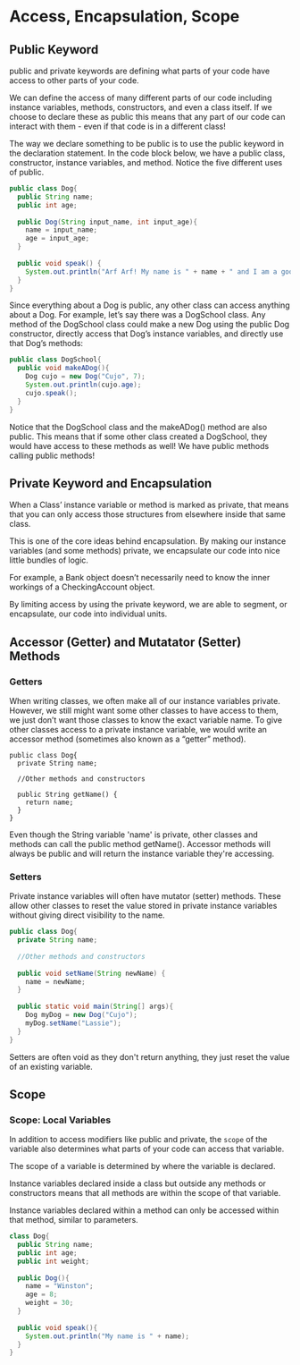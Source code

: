 # Access, Encapsulation, Scope

## Public Keyword

public and private keywords are defining what parts of your code have access to other parts of your code.

We can define the access of many different parts of our code including instance variables, methods, constructors, and even a class itself. If we choose to declare these as public this means that any part of our code can interact with them - even if that code is in a different class!

The way we declare something to be public is to use the public keyword in the declaration statement. In the code block below, we have a public class, constructor, instance variables, and method. Notice the five different uses of public.

```java
public class Dog{
  public String name;
  public int age;
 
  public Dog(String input_name, int input_age){
    name = input_name;
    age = input_age;
  }
 
  public void speak() {
    System.out.println("Arf Arf! My name is " + name + " and I am a good dog!");
  }
}
```

Since everything about a Dog is public, any other class can access anything about a Dog. For example, let’s say there was a DogSchool class. Any method of the DogSchool class could make a new Dog using the public Dog constructor, directly access that Dog’s instance variables, and directly use that Dog’s methods:

```java
public class DogSchool{
  public void makeADog(){
    Dog cujo = new Dog("Cujo", 7);
    System.out.println(cujo.age);
    cujo.speak();
  }
}
```

Notice that the DogSchool class and the makeADog() method are also public. This means that if some other class created a DogSchool, they would have access to these methods as well! We have public methods calling public methods!

## Private Keyword and Encapsulation

When a Class’ instance variable or method is marked as private, that means that you can only access those structures from elsewhere inside that same class.

This is one of the core ideas behind encapsulation. By making our instance variables (and some methods) private, we encapsulate our code into nice little bundles of logic.

For example, a Bank object doesn’t necessarily need to know the inner workings of a CheckingAccount object. 

By limiting access by using the private keyword, we are able to segment, or encapsulate, our code into individual units.

## Accessor (Getter) and Mutatator (Setter) Methods

### Getters

When writing classes, we often make all of our instance variables private. 
However, we still might want some other classes to have access to them, we just don’t want those 
classes to know the exact variable name. To give other classes access to a private instance
 variable, we would write an accessor method (sometimes also known as a “getter” method).

```
public class Dog{
  private String name;
 
  //Other methods and constructors
 
  public String getName() {
    return name;
  }
}
```

Even though the String variable 'name' is private, other classes and methods can call the public
method getName(). Accessor methods will always be public and will return the instance variable 
they're accessing.

### Setters

Private instance variables will often have mutator (setter) methods. These allow other classes to
reset the value stored in private instance variables without giving direct visibility to the name.

```java
public class Dog{
  private String name;
 
  //Other methods and constructors
 
  public void setName(String newName) {
    name = newName;
  }
 
  public static void main(String[] args){
    Dog myDog = new Dog("Cujo");
    myDog.setName("Lassie");
  }
}
```

Setters are often void as they don't return anything, they just reset the value of an existing
variable.

## Scope

### Scope: Local Variables

In addition to access modifiers like public and private, the `scope` of the variable also
determines what parts of your code can access that variable.

The scope of a variable is determined by where the variable is declared. 

Instance variables declared inside a class but outside any methods or constructors means that all
methods are within the scope of that variable.

Instance variables declared within a method can only be accessed within that method, similar to 
parameters.

```java
class Dog{
  public String name;
  public int age;
  public int weight;
 
  public Dog(){
    name = "Winston";
    age = 8;
    weight = 30;
  }
 
  public void speak(){
    System.out.println("My name is " + name);
  }
}
```